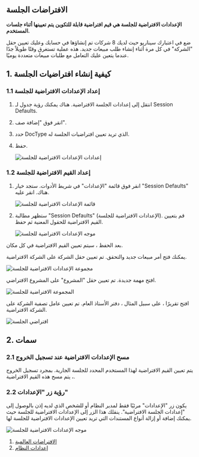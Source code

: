 ## الافتراضات الجلسة

**الإعدادات الافتراضية للجلسة هي قيم افتراضية قابلة للتكوين يتم تعيينها أثناء جلسات المستخدم.**

ضع في اعتبارك سيناريو حيث لديك 8 شركات تم إنشاؤها في حسابك وعليك تعيين حقل "الشركة" في كل مرة أثناء إنشاء طلب مبيعات جديد. هذه عملية تستغرق وقتًا طويلاً جدًا عندما يتعين عليك التعامل مع طلبات مبيعات متعددة يوميًا.

## 1. كيفية إنشاء افتراضيات الجلسة

### 1.1 إعداد الإعدادات الافتراضية للجلسة

1. انتقل إلى إعدادات الجلسة الافتراضية. هناك يمكنك رؤية جدول لـ Session Defaults.
2. انقر فوق "إضافة صف".
3. حدد DocType الذي تريد تعيين افتراضيات الجلسة له.
4. حفظ.
    
    ![إعدادات الإعدادات الافتراضية للجلسة](https://docs.erpnext.com/files/session-defaults-settings.png)
    

### 1.2 إعداد القيم الافتراضية للجلسة

1. انقر فوق قائمة "الإعدادات" في شريط الأدوات. ستجد خيار "Session Defaults" هناك. انقر عليه.
    
    ![قائمة الإعدادات الافتراضية للجلسة](https://docs.erpnext.com/files/session-defaults-menu.png)
    
2. ستظهر مطالبة "Session Defaults" (الإعدادات الافتراضية للجلسة). قم بتعيين القيم الافتراضية للحقول المعنية ثم حفظ.
    
    ![موجه الإعدادات الافتراضية للجلسة](https://docs.erpnext.com/files/session-defaults-prompt.png)
    

بعد الحفظ ، سيتم تعيين القيم الافتراضية في كل مكان.

يمكنك فتح أمر مبيعات جديد والتحقق. تم تعيين حقل الشركة على الشركة الافتراضية.

![مجموعة الإعدادات الافتراضية للجلسة](https://docs.erpnext.com/files/session-defaults-set-1.png)

افتح مهمة جديدة. تم تعيين حقل "المشروع" على المشروع الافتراضي.

![المجموعة الافتراضية للجلسة](https://docs.erpnext.com/files/session-defaults-set-2.png)

افتح تقريرًا ، على سبيل المثال ، دفتر الأستاذ العام. تم تعيين عامل تصفية الشركة على الشركة الافتراضية.

![افتراضي الجلسة](https://docs.erpnext.com/files/session-defaults-set-3.png)

## 2. سمات

### 2.1 مسح الإعدادات الافتراضية عند تسجيل الخروج

يتم تعيين القيم الافتراضية لهذا المستخدم المحدد للجلسة الجارية. بمجرد تسجيل الخروج ، يتم مسح هذه القيم الافتراضية.

### 2.2 رؤية زر "الإعدادات"

يكون زر "الإعدادات" مرئيًا فقط لمدير النظام أو للشخص الذي لديه إذن بالوصول إلى "إعدادات الجلسة الافتراضية". ينقلك هذا الزر إلى الإعدادات الافتراضية للجلسة حيث يمكنك إضافة أو إزالة أنواع المستندات التي تريد تعيين الإعدادات الافتراضية للجلسة لها.

![موجه الإعدادات الافتراضية للجلسة](https://docs.erpnext.com/files/settings-button.png)

1. [الافتراضات العالمية](https://docs.erpnext.com/docs/v13/user/manual/en/setting-up/settings/global-defaults)
2. [إعدادات النظام](https://docs.erpnext.com/docs/v13/user/manual/en/setting-up/settings/system-settings)